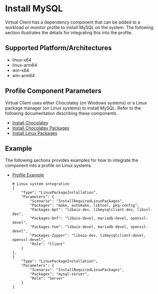 # Install MySQL
Virtual Client has a dependency component that can be added to a workload or monitor profile to install MySQL on the system. The following section illustrates the
details for integrating this into the profile.

## Supported Platform/Architectures
* linux-x64
* linux-arm64
* win-x64
* win-arm64

## Profile Component Parameters
Virtual Client uses either Chocolatey (on Windows systems) or a Linux package manager (on Linux systems) to install MySQL. Refer to the following documentation
describing these components.

* [Install Chocolatey](./0020-install-chocolatey.md)
* [Install Chocolatey Packages](./0030-install-chocolatey-packages.md)
* [Install Linux Packages](./0010-install-linux-packages.md)

## Example
The following sections provides examples for how to integrate the component into a profile on Linux systems.

* [Profile Example](https://github.com/microsoft/VirtualClient/blob/main/src/VirtualClient/VirtualClient.Main/profiles/PERF-MYSQL-SYSBENCH-OLTP.json)

  <div class="code-section">

  ```
  # Linux system integration
  {
      "Type": "LinuxPackageInstallation",
      "Parameters": {
          "Scenario": "InstallRequiredLinuxPackages",
          "Packages": "make, automake, libtool, pkg-config",
          "Packages-Apt": "libaio-dev, libmysqlclient-dev, libssl-dev",
          "Packages-Dnf": "libaio-devel, mariadb-devel, openssl-devel",
          "Packages-Yum": "libaio-devel, mariadb-devel, openssl-devel",
          "Packages-Zypper": "libaio-dev, libmysqlclient-devel, openssl-devel",
          "Role": "Client"
      }
  },
  {
      "Type": "LinuxPackageInstallation",
      "Parameters": {
          "Scenario": "InstallRequiredLinuxPackages",
          "Packages": "mysql-server",
          "Role": "Server"
      }
  }
  ```
  </div>
